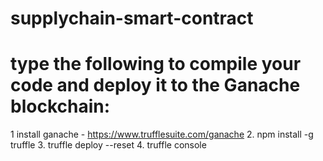 # supplychain-smart-contract


# type the following to compile your code and deploy it to the Ganache blockchain:
1  install ganache - https://www.trufflesuite.com/ganache
2. npm install -g truffle
3. truffle deploy --reset
4. truffle console

